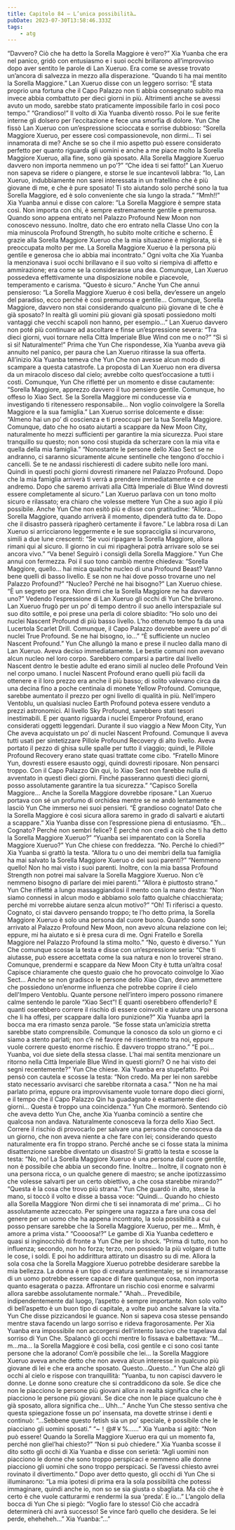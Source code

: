 ```yaml
---
title: Capitolo 84 – L’unica possibilità…
pubDate: 2023-07-30T13:58:46.333Z
tags:
    - atg
---
```


“Davvero? Ciò che ha detto la Sorella Maggiore è vero?” Xia Yuanba che era nel panico, gridò con entusiasmo e i suoi occhi brillarono all’improvviso dopo aver sentito le parole di Lan Xueruo. Era come se avesse trovato un’ancora di salvezza in mezzo alla disperazione.
“Quando ti ha mai mentito la Sorella Maggiore.” Lan Xueruo disse con un leggero sorriso: “È stata proprio una fortuna che il Capo Palazzo non ti abbia consegnato subito ma invece abbia combattuto per dieci giorni in più. Altrimenti anche se avessi avuto un modo, sarebbe stato praticamente impossibile farlo in così poco tempo.”
“Grandioso!” Il volto di Xia Yuanba diventò rosso. Poi le sue ferite interne gli dolsero per l’eccitazione e fece una smorfia di dolore.
Yun Che fissò Lan Xueruo con un’espressione scioccata e sorrise dubbioso: “Sorella Maggiore Xueruo, per essere così compassionevole, non dirmi… Ti sei innamorata di me? Anche se so che il mio aspetto può essere considerato perfetto per quanto riguarda gli uomini e anche a me piace molto la Sorella Maggiore Xueruo, alla fine, sono già sposato. Alla Sorella Maggiore Xueruo davvero non importa nemmeno un po’?”
“Che idea ti sei fatto!” Lan Xueruo non sapeva se ridere o piangere, e storse le sue incantevoli labbra: “Io, Lan Xueruo, indubbiamente non sarei interessata in un fratellino che è più giovane di me, e che è pure sposato! Ti sto aiutando solo perché sono la tua Sorella Maggiore, ed è solo conveniente che sia lungo la strada.”
“Mmh!!” Xia Yuanba annuì e disse con calore: ”La Sorella Maggiore è sempre stata così. Non importa con chi, è sempre estremamente gentile e premurosa.
Quando sono appena entrato nel Palazzo Profound New Moon non conoscevo nessuno. Inoltre, dato che ero entrato nella Classe Uno con la mia minuscola Profound Strength, ho subito molte critiche e scherno. È grazie alla Sorella Maggiore Xueruo che la mia situazione è migliorata, si è preoccupata molto per me. La Sorella Maggiore Xueruo è la persona più gentile e generosa che io abbia mai incontrato.”
Ogni volta che Xia Yuanba la menzionava i suoi occhi brillavano e il suo volto si riempiva di affetto e ammirazione; era come se la considerasse una dea. Comunque, Lan Xueruo possedeva effettivamente una disposizione nobile e piacevole, temperamento e carisma.
“Questo è sicuro.” Anche Yun Che annuì pensieroso: “La Sorella Maggiore Xueruo è così bella, dev’essere un angelo del paradiso, ecco perché è così premurosa e gentile…
Comunque, Sorella Maggiore, davvero non stai considerando qualcuno più giovane di te che è già sposato? In realtà gli uomini più giovani già sposati possiedono molti vantaggi che vecchi scapoli non hanno, per esempio…”
Lan Xueruo davvero non poté più continuare ad ascoltare e finse un’espressione severa: “Tra dieci giorni, vuoi tornare nella Città Imperiale Blue Wind con me o no?”
“Sì sì sì sì! Naturalmente!” Prima che Yun Che rispondesse, Xia Yuanba aveva già annuito nel panico, per paura che Lan Xueruo ritirasse la sua offerta.
All’inizio Xia Yuanba temeva che Yun Che non avesse alcun modo di scampare a questa catastrofe. La proposta di Lan Xueruo non era diversa da un miracolo disceso dal cielo; avrebbe colto quest’occasione a tutti i costi.
Comunque, Yun Che rifletté per un momento e disse cautamente: “Sorella Maggiore, apprezzo davvero il tuo pensiero gentile. Comunque, ho offeso lo Xiao Sect. Se la Sorella Maggiore mi conducesse via e investigando ti ritenessero responsabile… Non voglio coinvolgere la Sorella Maggiore e la sua famiglia.”
Lan Xueruo sorrise dolcemente e disse: “Almeno hai un po’ di coscienza e ti preoccupi per la tua Sorella Maggiore. Comunque, dato che ho osato aiutarti a scappare da New Moon City, naturalmente ho mezzi sufficienti per garantire la mia sicurezza. Puoi stare tranquillo su questo; non sono così stupida da scherzare con la mia vita e quella della mia famiglia.”
“Nonostante le persone dello Xiao Sect se ne andranno, ci saranno sicuramente alcune sentinelle che tengono d’occhio i cancelli. Se te ne andassi rischieresti di cadere subito nelle loro mani. Quindi in questi pochi giorni dovresti rimanere nel Palazzo Profound. Dopo che la mia famiglia arriverà ti verrà a prendere immediatamente e ce ne andremo. Dopo che saremo arrivati alla Città Imperiale di Blue Wind dovresti essere completamente al sicuro.”
Lan Xueruo parlava con un tono molto sicuro e rilassato; era chiaro che volesse mettere Yun Che a suo agio il più possibile. Anche Yun Che non esitò più e disse con gratitudine: “Allora… Sorella Maggiore, quando arriverà il momento, dipenderà tutto da te. Dopo che il disastro passerà ripagherò certamente il favore.”
Le labbra rosa di Lan Xueruo si arricciarono leggermente e le sue sopracciglia si incurvarono, simili a due lune crescenti: “Se vuoi ripagare la Sorella Maggiore, allora rimani qui al sicuro. Il giorno in cui mi ripagherai potrà arrivare solo se sei ancora vivo.”
“Va bene! Seguirò i consigli della Sorella Maggiore.” Yun Che annuì con fermezza. Poi il suo tono cambiò mentre chiedeva: “Sorella Maggiore, quello… hai mica qualche nucleo di una Profound Beast? Vanno bene quelli di basso livello. E se non ne hai dove posso trovarne uno nel Palazzo Profound?”
“Nucleo? Perché ne hai bisogno?” Lan Xueruo chiese.
“È un segreto per ora. Non dirmi che la Sorella Maggiore ne ha davvero uno?” Vedendo l’espressione di Lan Xueruo gli occhi di Yun Che brillarono.
Lan Xueruo frugò per un po’ di tempo dentro il suo anello interspaziale sul suo dito sottile, e poi prese una perla di colore sbiadito: “Ho solo uno dei nuclei Nascent Profound di più basso livello. L’ho ottenuto tempo fa da una Lucertola Scarlet Drill. Comunque, il Capo Palazzo dovrebbe avere un po’ di nuclei True Profound. Se ne hai bisogno, io…”
“È sufficiente un nucleo Nascent Profound.” Yun Che allungò la mano e prese il nucleo dalla mano di Lan Xueruo. Aveva deciso immediatamente.
Le bestie comuni non avevano alcun nucleo nel loro corpo. Sarebbero comparsi a partire dal livello Nascent dentro le bestie adulte ed erano simili al nucleo delle Profound Vein nel corpo umano. I nuclei Nascent Profound erano quelli più facili da ottenere e il loro prezzo era anche il più basso; di solito valevano circa da una decina fino a poche centinaia di monete Yellow Profound. Comunque, sarebbe aumentato il prezzo per ogni livello di qualità in più. Nell’impero Ventoblu, un qualsiasi nucleo Earth Profound poteva essere venduto a prezzi astronomici. Al livello Sky Profound, sarebbero stati tesori inestimabili. E per quanto riguarda i nuclei Emperor Profound, erano considerati oggetti leggendari.
Durante il suo viaggio a New Moon City, Yun Che aveva acquistato un po’ di nuclei Nascent Profound. Comunque li aveva tutti usati per sintetizzare Pillole Profound Recovery di alto livello. Aveva portato il pezzo di ghisa sulle spalle per tutto il viaggio; quindi, le Pillole Profound Recovery erano state quasi trattate come cibo.
“Fratello Minore Yun, dovresti essere esausto oggi, quindi dovresti riposare. Non pensarci troppo. Con il Capo Palazzo Qin qui, lo Xiao Sect non farebbe nulla di avventato in questi dieci giorni. Finché passeranno questi dieci giorni, posso assolutamente garantire la tua sicurezza.”
“Capisco Sorella Maggiore… Anche la Sorella Maggiore dovrebbe riposare.”
Lan Xueruo portava con sé un profumo di orchidea mentre se ne andò lentamente e lasciò Yun Che immerso nei suoi pensieri.
“È grandioso cognato! Dato che la Sorella Maggiore è così sicura allora saremo in grado di salvarti e aiutarti a scappare.” Xia Yuanba disse con l’espressione piena di entusiasmo. “Eh… Cognato? Perché non sembri felice? È perché non credi a ciò che ti ha detto la Sorella Maggiore Xueruo?”
“Yuanba sei imparentato con la Sorella Maggiore Xueruo?” Yun Che chiese con freddezza.
“No. Perché lo chiedi?” Xia Yuanba si grattò la testa.
“Allora tu o uno dei membri della tua famiglia ha mai salvato la Sorella Maggiore Xueruo o dei suoi parenti?”
“Nemmeno quello! Non ho mai visto i suoi parenti. Inoltre, con la mia bassa Profound Strength non potrei mai salvare la Sorella Maggiore Xueruo. Non c’è nemmeno bisogno di parlare dei miei parenti.”
“Allora è piuttosto strano.” Yun Che rifletté a lungo massaggiandosi il mento con la mano destra: “Non siamo connessi in alcun modo e abbiamo solo fatto qualche chiacchierata; perché mi vorrebbe aiutare senza alcun motivo?”
“Oh! Ti riferisci a questo. Cognato, ci stai davvero pensando troppo; te l’ho detto prima, la Sorella Maggiore Xueruo è solo una persona dal cuore buono. Quando sono arrivato al Palazzo Profound New Moon, non avevo alcuna relazione con lei; eppure, mi ha aiutato e si è presa cura di me. Ogni Fratello e Sorella Maggiore nel Palazzo Profound la stima molto.”
“No, questo è diverso.” Yun Che comunque scosse la testa e disse con un’espressione seria: “Che ti aiutasse, può essere accettata come la sua natura e non lo troverei strano. Comunque, prendermi e scappare da New Moon City è tutta un’altra cosa! Capisce chiaramente che questo guaio che ho provocato coinvolge lo Xiao Sect… Anche se non gradisco le persone dello Xiao Clan, devo ammettere che possiedono un’enorme influenza che potrebbe coprire il cielo dell'Impero Ventoblu. Quante persone nell’intero impero possono rimanere calme sentendo le parole “Xiao Sect”!
E quanti oserebbero offenderlo? E quanti oserebbero correre il rischio di essere coinvolti e aiutare una persona che li ha offesi, per scappare dalla loro punizione?”
Xia Yuanba aprì la bocca ma era rimasto senza parole.
“Se fosse stata un’amicizia stretta sarebbe stato comprensibile. Comunque la conosco da solo un giorno e ci siamo a stento parlati; non c’è né favore né risentimento tra noi, eppure vuole correre questo enorme rischio. È davvero troppo strano.”
“E poi… Yuanba, voi due siete della stessa classe. L’hai mai sentita menzionare un ritorno nella Città Imperiale Blue Wind in questi giorni? O ne hai visto dei segni recentemente?” Yun Che chiese.
Xia Yuanba era stupefatto. Poi pensò con cautela e scosse la testa: “Non credo. Ma per lei non sarebbe stato necessario avvisarci che sarebbe ritornata a casa.”
“Non ne ha mai parlato prima, eppure ora improvvisamente vuole tornare dopo dieci giorni, e il tempo che il Capo Palazzo Qin ha guadagnato è esattamente dieci giorni… Questa è troppo una coincidenza.” Yun Che mormorò.
Sentendo ciò che aveva detto Yun Che, anche Xia Yuanba cominciò a sentire che qualcosa non andava. Naturalmente conosceva la forza dello Xiao Sect. Correre il rischio di provocarlo per salvare una persona che conosceva da un giorno, che non aveva niente a che fare con lei; considerando questo naturalmente era fin troppo strano. Perché anche se ci fosse stata la minima disattenzione sarebbe diventato un disastro! Si grattò la testa e scosse la testa: “No, no! La Sorella Maggiore Xueruo è una persona dal cuore gentile, non è possibile che abbia un secondo fine. Inoltre… Inoltre, il cognato non è una persona ricca, o un qualche genere di maestro; se anche ipotizzassimo che volesse salvarti per un certo obiettivo, a che cosa starebbe mirando?”
“Questa è la cosa che trovo più strana.” Yun Che guardò in alto, stese la mano, si toccò il volto e disse a bassa voce: “Quindi… Quando ho chiesto alla Sorella Maggiore ‘Non dirmi che ti sei innamorata di me’ prima… Ci ho assolutamente azzeccato. Per spingere una ragazza a fare una cosa del genere per un uomo che ha appena incontrato, la sola possibilità a cui posso pensare sarebbe che la Sorella Maggiore Xueruo, per me… Mmh, è amore a prima vista.”
“Coooosa!?” Le gambe di Xia Yuanba cedettero e quasi si inginocchiò di fronte a Yun Che per lo shock.
“Prima di tutto, non ho influenza; secondo, non ho forza; terzo, non possiedo la più volgare di tutte le cose, i soldi. E poi ho addirittura attirato un disastro su di me. Allora la sola cosa che la Sorella Maggiore Xueruo potrebbe desiderare sarebbe la mia bellezza. La donna è un tipo di creatura sentimentale; se si innamorasse di un uomo potrebbe essere capace di fare qualunque cosa, non importa quanto esagerata o pazza. Affrontare un rischio così enorme e salvarmi allora sarebbe assolutamente normale.”
“Ahah… Prevedibile, indipendentemente dal luogo, l’aspetto è sempre importante. Non solo volto di bell’aspetto è un buon tipo di capitale, a volte può anche salvare la vita.” Yun Che disse pizzicandosi le guance. Non si sapeva cosa stesse pensando mentre stava facendo un largo sorriso e rideva fragorosamente.
Per Xia Yuanba era impossibile non accorgersi dell’intento lascivo che trapelava dal sorriso di Yun Che. Spalancò gli occhi mentre lo fissava e balbettava: “M…m…ma… la Sorella Maggiore è così bella, così gentile e ci sono così tante persone che la adorano! Com’è possibile che lei… la Sorella Maggiore Xueruo aveva anche detto che non aveva alcun interesse in qualcuno più giovane di lei e che era anche sposato. Questo…Questo…”
Yun Che alzò gli occhi al cielo e rispose con tranquillità: ”Yuanba, tu non capisci davvero le donne. Le donne sono creature che si contraddicono da sole. Se dice che non le piacciono le persone più giovani allora in realtà significa che le piacciono le persone più giovani. Se dice che non le piace qualcuno che è già sposato, allora significa che… Uhh…”
Anche Yun Che stesso sentiva che questa spiegazione fosse un po’ insensata, ma dovette strinse i denti e continuò:
“…Sebbene questo fetish sia un po’ speciale, è possibile che le piacciano gli uomini sposati.”
“~！@#￥%……” Xia Yuanba si agitò: “Non può essere! Quando la Sorella Maggiore Xueruo era qui un momento fa, perché non gliel’hai chiesto?”
“Non si può chiedere.” Xia Yuanba scosse il dito sotto gli occhi di Xia Yuanba e disse con serietà: “Agli uomini non piacciono le donne che sono troppo perspicaci e nemmeno alle donne piacciono gli uomini che sono troppo perspicaci. Se l’avessi chiesto avrei rovinato il divertimento.” Dopo aver detto questo, gli occhi di Yun Che si illuminarono: “La mia ipotesi di prima era la sola possibilità che potessi immaginare, quindi anche io, non so se sia giusta o sbagliata. Ma ciò che è certo è che vuole catturarmi e rendermi la sua ‘preda’. E io…” L’angolo della bocca di Yun Che si piegò: “Voglio fare lo stesso! Ciò che accadrà determinerà chi avrà successo! Se vince farò quello che desidera. Se lei perde, eheheheh…”
Xia Yuanba:”…”


